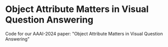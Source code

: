# Object Attribute Matters in Visual Question Answering
Code for our AAAI-2024 paper: "Object Attribute Matters in Visual Question Answering"
